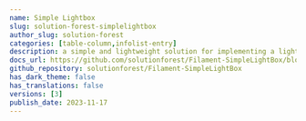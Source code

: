 ```yaml
---
name: Simple Lightbox
slug: solution-forest-simplelightbox
author_slug: solution-forest
categories: [table-column,infolist-entry]
description: a simple and lightweight solution for implementing a lightbox feature in your Filament admin panel
docs_url: https://github.com/solutionforest/Filament-SimpleLightBox/blob/main/README.md
github_repository: solutionforest/Filament-SimpleLightBox
has_dark_theme: false
has_translations: false
versions: [3]
publish_date: 2023-11-17
---
```

